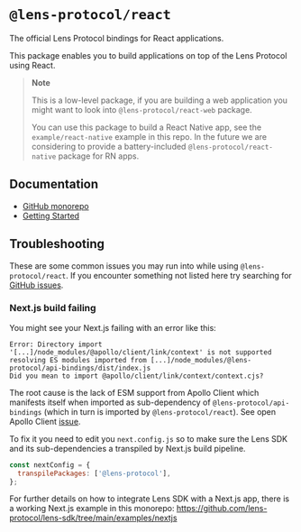 # `@lens-protocol/react`

The official Lens Protocol bindings for React applications.

This package enables you to build applications on top of the Lens Protocol using React.

> **Note**
>
> This is a low-level package, if you are building a web application you might want to look into `@lens-protocol/react-web` package.
>
> You can use this package to build a React Native app, see the `example/react-native` example in this repo. In the future we are considering to provide a battery-included `@lens-protocol/react-native` package for RN apps.

## Documentation

- [GitHub monorepo](https://github.com/lens-protocol/lens-sdk)
- [Getting Started](https://docs.lens.xyz/docs/sdk-react-getting-started)

## Troubleshooting

These are some common issues you may run into while using `@lens-protocol/react`. If you encounter something not listed here try searching for [GitHub issues](https://github.com/lens-protocol/lens-sdk/issues).

### Next.js build failing

You might see your Next.js failing with an error like this:

```
Error: Directory import '[...]/node_modules/@apollo/client/link/context' is not supported resolving ES modules imported from [...]/node_modules/@lens-protocol/api-bindings/dist/index.js
Did you mean to import @apollo/client/link/context/context.cjs?
```

The root cause is the lack of ESM support from Apollo Client which manifests itself when imported as sub-dependency of `@lens-protocol/api-bindings` (which in turn is imported by `@lens-protocol/react`). See open Apollo Client [issue](https://github.com/apollographql/apollo-feature-requests/issues/287).

To fix it you need to edit you `next.config.js` so to make sure the Lens SDK and its sub-dependencies a transpiled by Next.js build pipeline.

```js
const nextConfig = {
  transpilePackages: ['@lens-protocol'],
};
```

For further details on how to integrate Lens SDK with a Next.js app, there is a working Next.js example in this monorepo: https://github.com/lens-protocol/lens-sdk/tree/main/examples/nextjs
